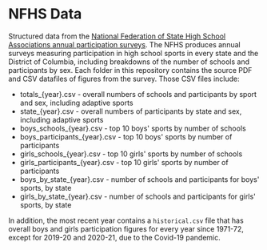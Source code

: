 # NFHS Data

Structured data from the [National Federation of State High School Associations annual participation surveys](https://www.nfhs.org/sports-resource-content/high-school-participation-survey-archive/). The NFHS produces annual surveys measuring participation in high school sports in every state and the District of Columbia, including breakdowns of the number of schools and participants by sex. Each folder in this repository contains the source PDF and CSV datafiles of figures from the survey. Those CSV files include:

* totals_{year}.csv - overall numbers of schools and participants by sport and sex, including adaptive sports
* state_{year}.csv - overall numbers of participants by state and sex, including adaptive sports
* boys_schools_{year}.csv - top 10 boys' sports by number of schools
* boys_participants_{year}.csv - top 10 boys' sports by number of participants
* girls_schools_{year}.csv - top 10 girls' sports by number of schools
* girls_participants_{year}.csv - top 10 girls' sports by number of participants
* boys_by_state_{year}.csv - number of schools and participants for boys' sports, by state
* girls_by_state_{year}.csv - number of schools and participants for girls' sports, by state

In addition, the most recent year contains a `historical.csv` file that has overall boys and girls participation figures for every year since 1971-72, except for 2019-20 and 2020-21, due to the Covid-19 pandemic.